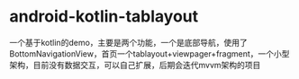 # android-kotlin-tablayout
一个基于kotlin的demo，主要是两个功能，一个是底部导航，使用了BottomNavigationView，首页一个tablayout+viewpager+fragment，一个小型架构，目前没有数据交互，可以自己扩展，后期会迭代mvvm架构的项目
